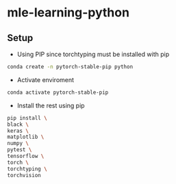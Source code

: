 # mle-learning-python


## Setup

- Using PIP since torchtyping must be installed with pip

```bash
conda create -n pytorch-stable-pip python
```

- Activate enviroment

```bash
conda activate pytorch-stable-pip
```

- Install the rest using pip

```bash
pip install \
black \
keras \
matplotlib \
numpy \
pytest \
tensorflow \
torch \
torchtyping \
torchvision
```
